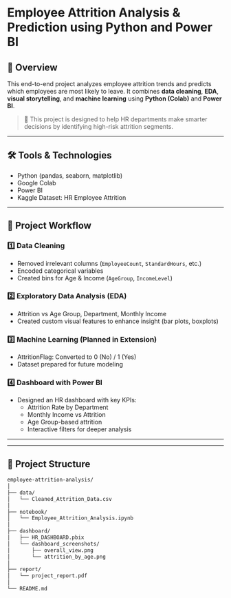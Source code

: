 # Employee Attrition Analysis & Prediction using Python and Power BI

## 📌 Overview
This end-to-end project analyzes employee attrition trends and predicts which employees are most likely to leave. It combines **data cleaning**, **EDA**, **visual storytelling**, and **machine learning** using **Python (Colab)** and **Power BI**.

> 🎯 This project is designed to help HR departments make smarter decisions by identifying high-risk attrition segments.

---

## 🛠️ Tools & Technologies
- Python (pandas, seaborn, matplotlib)
- Google Colab
- Power BI
- Kaggle Dataset: HR Employee Attrition

---

## 🧩 Project Workflow

### 1️⃣ Data Cleaning
- Removed irrelevant columns (`EmployeeCount`, `StandardHours`, etc.)
- Encoded categorical variables
- Created bins for Age & Income (`AgeGroup`, `IncomeLevel`)

### 2️⃣ Exploratory Data Analysis (EDA)
- Attrition vs Age Group, Department, Monthly Income
- Created custom visual features to enhance insight (bar plots, boxplots)

### 3️⃣ Machine Learning (Planned in Extension)
- AttritionFlag: Converted to 0 (No) / 1 (Yes)
- Dataset prepared for future modeling

### 4️⃣ Dashboard with Power BI
- Designed an HR dashboard with key KPIs:
  - Attrition Rate by Department
  - Monthly Income vs Attrition
  - Age Group-based attrition
  - Interactive filters for deeper analysis

---



---

## 📁 Project Structure

```bash
employee-attrition-analysis/
│
├── data/
│   └── Cleaned_Attrition_Data.csv
│
├── notebook/
│   └── Employee_Attrition_Analysis.ipynb
│
├── dashboard/
│   ├── HR_DASHBOARD.pbix
│   └── dashboard_screenshots/
│       ├── overall_view.png
│       └── attrition_by_age.png
│
├── report/
│   └── project_report.pdf
│
└── README.md
